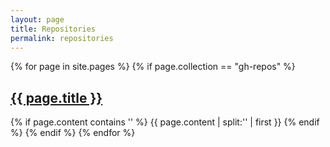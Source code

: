 ```yaml
---
layout: page
title: Repositories
permalink: repositories
---
```

{% for page in site.pages %}
  {% if page.collection == "gh-repos" %}
    <h2><a href="{{ page.url }}">{{ page.title }}</a></h2>
    {% if page.content contains '<!--more-->' %}
      {{ page.content | split:'<!--more-->' | first }}
    {% endif %}
  {% endif %}
{% endfor %}
